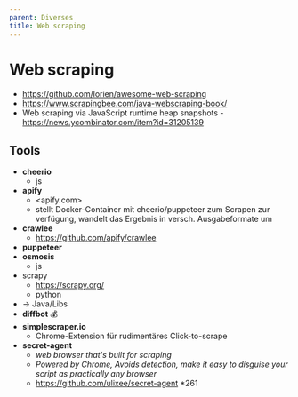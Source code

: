 ```yaml
---
parent: Diverses
title: Web scraping
---
```


# Web scraping
- <https://github.com/lorien/awesome-web-scraping>
- <https://www.scrapingbee.com/java-webscraping-book/>
- Web scraping via JavaScript runtime heap snapshots - <https://news.ycombinator.com/item?id=31205139>


## Tools
- **cheerio**
  - js
- **apify**
  - <apify.com>
  - stellt Docker-Container mit cheerio/puppeteer zum Scrapen zur verfügung, wandelt das Ergebnis in versch. Ausgabeformate um
- **crawlee**
	- <https://github.com/apify/crawlee>
- **puppeteer**
- **osmosis**
  - js
- scrapy
  - <https://scrapy.org/>
  - python
- -> Java/Libs
- **diffbot** 💰
- **simplescraper.io**
  - Chrome-Extension für rudimentäres Click-to-scrape
- **secret-agent**
  - *web browser that's built for scraping*
  - *Powered by Chrome, Avoids detection, make it easy to disguise your script as practically any browser*
  - <https://github.com/ulixee/secret-agent> *261

